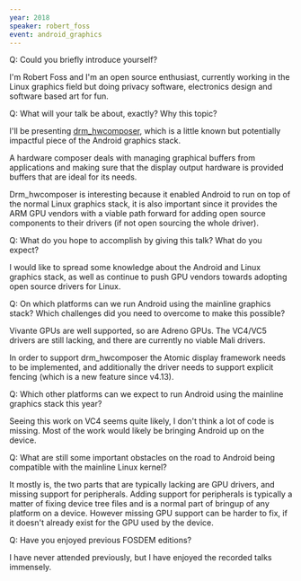 ```yaml
---
year: 2018
speaker: robert_foss 
event: android_graphics
---
```


Q: Could you briefly introduce yourself?

I'm Robert Foss and I'm an open source enthusiast, currently working in the Linux graphics field but doing privacy software, electronics design and software based art for fun.

Q: What will your talk be about, exactly? Why this topic?

I'll be presenting [drm_hwcomposer](https://www.x.org/wiki/Projects/drm_hwcomposer/), which is a little known but potentially impactful piece of the Android graphics stack.

A hardware composer deals with managing graphical buffers from applications and making sure that the display output hardware is provided buffers that are ideal for its needs.

Drm_hwcomposer is interesting because it enabled Android to run on top of the normal Linux graphics stack, it is also important since it provides the ARM GPU vendors with a viable path forward for adding open source components to their drivers (if not open sourcing the whole driver).

Q: What do you hope to accomplish by giving this talk? What do you expect?

I would like to spread some knowledge about the Android and Linux graphics stack, as well as continue to push GPU vendors towards adopting open source drivers for Linux.

Q: On which platforms can we run Android using the mainline graphics stack? Which challenges did you need to overcome to make this possible?

Vivante GPUs are well supported, so are Adreno GPUs. The VC4/VC5 drivers are still lacking, and there are currently no viable Mali drivers.

In order to support drm_hwcomposer the Atomic display framework needs to be implemented, and additionally the driver needs to support explicit fencing (which is a new feature since v4.13).

Q: Which other platforms can we expect to run Android using the mainline graphics stack this year?

Seeing this work on VC4 seems quite likely, I don't think a lot of code is missing. Most of the work would likely be bringing Android up on the device.

Q: What are still some important obstacles on the road to Android being compatible with the mainline Linux kernel?

It mostly is, the two parts that are typically lacking are GPU drivers, and missing support for peripherals. Adding support for peripherals is typically a matter of fixing device tree files and is a normal part of bringup of any platform on a device. However missing GPU support can be harder to fix, if it doesn't already exist for the GPU used by the device.

Q: Have you enjoyed previous FOSDEM editions? 

I have never attended previously, but I have enjoyed the recorded talks immensely. 
